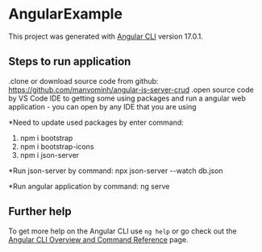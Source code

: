 # AngularExample

This project was generated with [Angular CLI](https://github.com/angular/angular-cli) version 17.0.1.

## Steps to run application

.clone or download source code from github: https://github.com/manvominh/angular-js-server-crud
.open source code by VS Code IDE to getting some using packages and run a angular web application - you can open by any IDE that you are using

*Need to update used packages by enter command:
   1. npm i bootstrap
   2. npm i bootstrap-icons
   3. npm i json-server

*Run json-server by command:
  npx json-server --watch db.json

*Run angular application by command:
  ng serve
      
## Further help

To get more help on the Angular CLI use `ng help` or go check out the [Angular CLI Overview and Command Reference](https://angular.io/cli) page.
